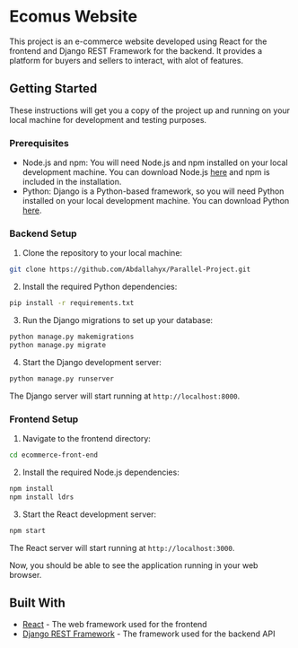 # Ecomus Website

This project is an e-commerce website developed using React for the frontend and Django REST Framework for the backend. It provides a platform for buyers and sellers to interact, with alot of features.

## Getting Started

These instructions will get you a copy of the project up and running on your local machine for development and testing purposes.

### Prerequisites

- Node.js and npm: You will need Node.js and npm installed on your local development machine. You can download Node.js [here](https://nodejs.org/en/download/) and npm is included in the installation.
- Python: Django is a Python-based framework, so you will need Python installed on your local development machine. You can download Python [here](https://www.python.org/downloads/).

### Backend Setup

1. Clone the repository to your local machine:

```bash
git clone https://github.com/Abdallahyx/Parallel-Project.git
```


2. Install the required Python dependencies:

```bash
pip install -r requirements.txt
```

3. Run the Django migrations to set up your database:

```bash
python manage.py makemigrations
python manage.py migrate
```

4. Start the Django development server:

```bash
python manage.py runserver
```

The Django server will start running at `http://localhost:8000`.

### Frontend Setup

1. Navigate to the frontend directory:

```bash
cd ecommerce-front-end
```

2. Install the required Node.js dependencies:

```bash
npm install
npm install ldrs
```

3. Start the React development server:

```bash
npm start
```

The React server will start running at `http://localhost:3000`.

Now, you should be able to see the application running in your web browser.

## Built With

- [React](https://reactjs.org/) - The web framework used for the frontend
- [Django REST Framework](https://www.django-rest-framework.org/) - The framework used for the backend API

